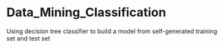 # Data_Mining_Classification
Using decision tree classifier to build a model from self-generated training set and test set
